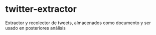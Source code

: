 # twitter-extractor
Extractor y recolector de tweets, almacenados como documento y ser usado en posteriores análisis
